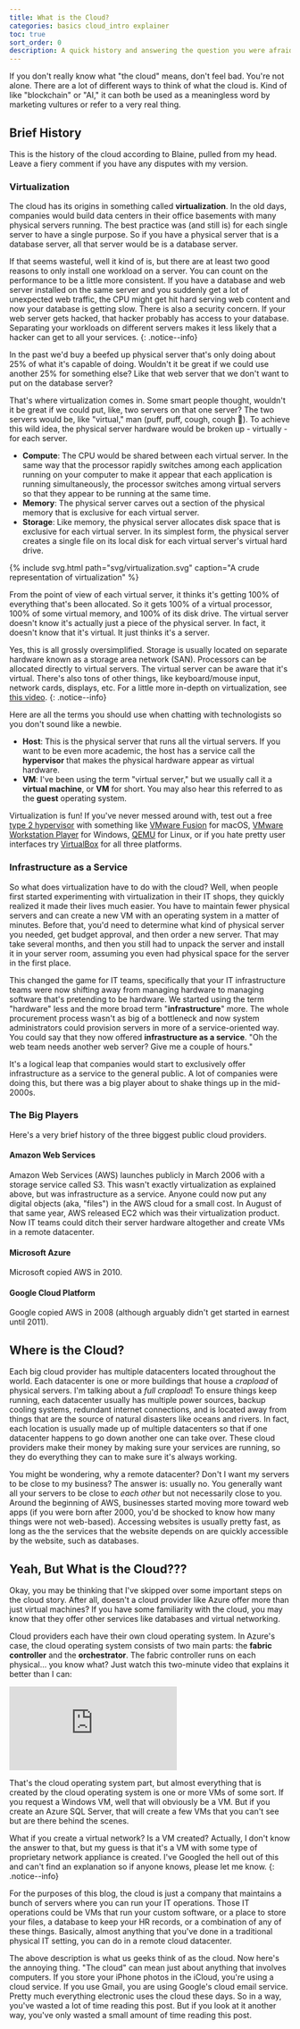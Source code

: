 ```yaml
---
title: What is the Cloud?
categories: basics cloud_intro explainer
toc: true
sort_order: 0
description: A quick history and answering the question you were afraid to ask
---
```

If you don't really know what "the cloud" means, don't feel bad. You're not alone. There are a lot of different ways to think of what the cloud is. Kind of like "blockchain" or "AI," it can both be used as a meaningless word by marketing vultures or refer to a very real thing.
<!--more-->

## Brief History

This is the history of the cloud according to Blaine, pulled from my head. Leave a fiery comment if you have any disputes with my version.

### Virtualization

The cloud has its origins in something called **virtualization**. In the old days, companies would build data centers in their office basements with many physical servers running. The best practice was (and still is) for each single server to have a single purpose. So if you have a physical server that is a database server, all that server would be is a database server.

If that seems wasteful, well it kind of is, but there are at least two good reasons to only install one workload on a server. You can count on the performance to be a little more consistent. If you have a database and web server installed on the same server and you suddenly get a lot of unexpected web traffic, the CPU might get hit hard serving web content and now your database is getting slow. There is also a security concern. If your web server gets hacked, that hacker probably has access to your database. Separating your workloads on different servers makes it less likely that a hacker can get to all your services.
{: .notice--info}

In the past we'd buy a beefed up physical server that's only doing about 25% of what it's capable of doing. Wouldn't it be great if we could use another 25% for something else? Like that web server that we don't want to put on the database server?

That's where virtualization comes in. Some smart people thought, wouldn't it be great if we could put, like, two servers on that one server? The two servers would be, like "virtual," man (puff, puff, cough, cough :herb:). To achieve this wild idea, the physical server hardware would be broken up - virtually - for each server.

- **Compute**: The CPU would be shared between each virtual server. In the same way that the processor rapidly switches among each application running on your computer to make it appear that each application is running simultaneously, the processor switches among virtual servers so that they appear to be running at the same time.
- **Memory**: The physical server carves out a section of the physical memory that is exclusive for each virtual server.
- **Storage**: Like memory, the physical server allocates disk space that is exclusive for each virtual server. In its simplest form, the physical server creates a single file on its local disk for each virtual server's virtual hard drive.

{% include svg.html path="svg/virtualization.svg" caption="A crude representation of virtualization" %}

From the point of view of each virtual server, it thinks it's getting 100% of everything that's been allocated. So it gets 100% of a virtual processor, 100% of some virtual memory, and 100% of its disk drive. The virtual server doesn't know it's actually just a piece of the physical server. In fact, it doesn't know that it's virtual. It just thinks it's a server.

Yes, this is all grossly oversimplified. Storage is usually located on separate hardware known as a storage area network (SAN). Processors can be allocated directly to virtual servers. The virtual server can be aware that it's virtual. There's also tons of other things, like keyboard/mouse input, network cards, displays, etc. For a little more in-depth on virtualization, see [this video](https://www.youtube.com/watch?v=FZR0rG3HKIk).
{: .notice--info}

Here are all the terms you should use when chatting with technologists so you don't sound like a newbie.

- **Host**: This is the physical server that runs all the virtual servers. If you want to be even more academic, the host has a service call the **hypervisor** that makes the physical hardware appear as virtual hardware.
- **VM**: I've been using the term "virtual server," but we usually call it a **virtual machine**, or **VM** for short. You may also hear this referred to as the **guest** operating system.

Virtualization is fun! If you've never messed around with, test out a free [type 2 hypervisor](https://aws.amazon.com/compare/the-difference-between-type-1-and-type-2-hypervisors/) with something like [VMware Fusion](https://www.vmware.com/products/fusion.html) for macOS, [VMware Workstation Player](https://www.vmware.com/products/workstation-player/workstation-player-evaluation.html) for Windows, [QEMU](https://www.qemu.org/) for Linux, or if you hate pretty user interfaces try [VirtualBox](https://www.virtualbox.org/) for all three platforms.

### Infrastructure as a Service

So what does virtualization have to do with the cloud? Well, when people first started experimenting with virtualization in their IT shops, they quickly realized it made their lives much easier. You have to maintain fewer physical servers and can create a new VM with an operating system in a matter of minutes. Before that, you'd need to determine what kind of physical server you needed, get budget approval, and then order a new server. That may take several months, and then you still had to unpack the server and install it in your server room, assuming you even had physical space for the server in the first place.

This changed the game for IT teams, specifically that your IT infrastructure teams were now shifting away from managing hardware to managing software that's pretending to be hardware. We started using the term "hardware" less and the more broad term "**infrastructure**" more. The whole procurement process wasn't as big of a bottleneck and now system administrators could provision servers in more of a service-oriented way. You could say that they now offered **infrastructure as a service**. "Oh the web team needs another web server? Give me a couple of hours."

It's a logical leap that companies would start to exclusively offer infrastructure as a service to the general public. A lot of companies were doing this, but there was a big player about to shake things up in the mid-2000s.

### The Big Players

Here's a very brief history of the three biggest public cloud providers.

#### Amazon Web Services

Amazon Web Services (AWS) launches publicly in March 2006 with a storage service called S3. This wasn't exactly virtualization as explained above, but was infrastructure as a service. Anyone could now put any digital objects (aka, "files") in the AWS cloud for a small cost. In August of that same year, AWS released EC2 which was their virtualization product. Now IT teams could ditch their server hardware altogether and create VMs in a remote datacenter.

#### Microsoft Azure

Microsoft copied AWS in 2010.

#### Google Cloud Platform

Google copied AWS in 2008 (although arguably didn't get started in earnest until 2011).

## Where is the Cloud?

Each big cloud provider has multiple datacenters located throughout the world. Each datacenter is one or more buildings that house a *crapload* of physical servers. I'm talking about a *full crapload*! To ensure things keep running, each datacenter usually has multiple power sources, backup cooling systems, redundant internet connections, and is located away from things that are the source of natural disasters like oceans and rivers. In fact, each location is usually made up of multiple datacenters so that if one datacenter happens to go down another one can take over. These cloud providers make their money by making sure your services are running, so they do everything they can to make sure it's always working.

You might be wondering, why a remote datacenter? Don't I want my servers to be close to my business? The answer is: usually no. You generally want all your servers to be close to *each other* but not necessarily close to you. Around the beginning of AWS, businesses started moving more toward web apps (if you were born after 2000, you'd be shocked to know how many things were not web-based). Accessing websites is usually pretty fast, as long as the the services that the website depends on are quickly accessible by the website, such as databases.

## Yeah, But What is the Cloud???

Okay, you may be thinking that I've skipped over some important steps on the cloud story. After all, doesn't a cloud provider like Azure offer more than just virtual machines? If you have some familiarity with the cloud, you may know that they offer other services like databases and virtual networking.

Cloud providers each have their own cloud operating system. In Azure's case, the cloud operating system consists of two main parts: the **fabric controller** and the **orchestrator**. The fabric controller runs on each physical... you know what? Just watch this two-minute video that explains it better than I can:

<div class="responsive-video-container">
  <iframe src="https://www.microsoft.com/en-us/videoplayer/embed/RE2ixGo?postJsllMsg=true" frameborder="0" webkitAllowFullScreen mozallowfullscreen allowfullscreen></iframe>
</div>

That's the cloud operating system part, but almost everything that is created by the cloud operating system is one or more VMs of some sort. If you request a Windows VM, well that will obviously be a VM. But if you create an Azure SQL Server, that will create a few VMs that you can't see but are there behind the scenes.

What if you create a virtual network? Is a VM created? Actually, I don't know the answer to that, but my guess is that it's a VM with some type of proprietary network appliance is created. I've Googled the hell out of this and can't find an explanation so if anyone knows, please let me know.
{: .notice--info}

For the purposes of this blog, the cloud is just a company that maintains a bunch of servers where you can run your IT operations. Those IT operations could be VMs that run your custom software, or a place to store your files, a database to keep your HR records, or a combination of any of these things. Basically, almost anything that you've done in a traditional physical IT setting, you can do in a remote cloud datacenter.

The above description is what us geeks think of as the cloud. Now here's the annoying thing. "The cloud" can mean just about anything that involves computers. If you store your iPhone photos in the iCloud, you're using a cloud service. If you use Gmail, you are using Google's cloud email service. Pretty much everything electronic uses the cloud these days. So in a way, you've wasted a lot of time reading this post. But if you look at it another way, you've only wasted a small amount of time reading this post.